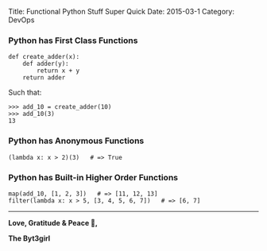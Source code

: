 Title: Functional Python Stuff Super Quick
Date: 2015-03-1
Category: DevOps


### Python has **First Class Functions**

```
def create_adder(x):
    def adder(y):
        return x + y
    return adder
```

Such that:
```
>>> add_10 = create_adder(10)
>>> add_10(3)  
13
```

### Python has **Anonymous Functions**

```
(lambda x: x > 2)(3)   # => True
```


### Python has Built-in **Higher Order Functions**

```
map(add_10, [1, 2, 3])   # => [11, 12, 13]
filter(lambda x: x > 5, [3, 4, 5, 6, 7])   # => [6, 7]
```


----

**Love, Gratitude & Peace 🌺,**

**The Byt3girl**